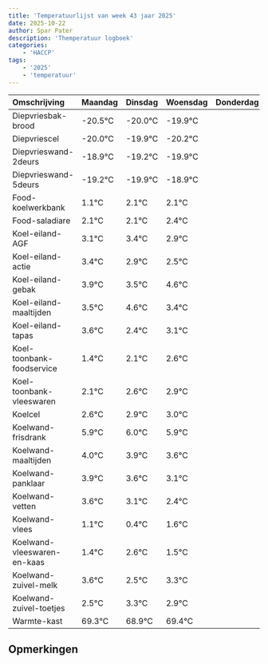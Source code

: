 ```yaml
---
title: 'Temperatuurlijst van week 43 jaar 2025'
date: 2025-10-22
author: Spar Pater
description: 'Themperatuur logboek'
categories:
    - 'HACCP'
tags:
    - '2025'
    - 'temperatuur'
---
```

|Omschrijving|Maandag|Dinsdag|Woensdag|Donderdag|Vrijdag|Zaterdag|Zondag|
|:---|:---|:---|:---|:---|:---|:---|:---|
|Diepvriesbak-brood|-20.5°C|-20.0°C|-19.9°C| | | | |
|Diepvriescel|-20.0°C|-19.9°C|-20.2°C| | | | |
|Diepvrieswand-2deurs|-18.9°C|-19.2°C|-19.9°C| | | | |
|Diepvrieswand-5deurs|-19.2°C|-19.9°C|-18.9°C| | | | |
|Food-koelwerkbank|1.1°C|2.1°C|2.1°C| | | | |
|Food-saladiare|2.1°C|2.1°C|2.4°C| | | | |
|Koel-eiland-AGF|3.1°C|3.4°C|2.9°C| | | | |
|Koel-eiland-actie|3.4°C|2.9°C|2.5°C| | | | |
|Koel-eiland-gebak|3.9°C|3.5°C|4.6°C| | | | |
|Koel-eiland-maaltijden|3.5°C|4.6°C|3.4°C| | | | |
|Koel-eiland-tapas|3.6°C|2.4°C|3.1°C| | | | |
|Koel-toonbank-foodservice|1.4°C|2.1°C|2.6°C| | | | |
|Koel-toonbank-vleeswaren|2.1°C|2.6°C|2.9°C| | | | |
|Koelcel|2.6°C|2.9°C|3.0°C| | | | |
|Koelwand-frisdrank|5.9°C|6.0°C|5.9°C| | | | |
|Koelwand-maaltijden|4.0°C|3.9°C|3.6°C| | | | |
|Koelwand-panklaar|3.9°C|3.6°C|3.1°C| | | | |
|Koelwand-vetten|3.6°C|3.1°C|2.4°C| | | | |
|Koelwand-vlees|1.1°C|0.4°C|1.6°C| | | | |
|Koelwand-vleeswaren-en-kaas|1.4°C|2.6°C|1.5°C| | | | |
|Koelwand-zuivel-melk|3.6°C|2.5°C|3.3°C| | | | |
|Koelwand-zuivel-toetjes|2.5°C|3.3°C|2.9°C| | | | |
|Warmte-kast|69.3°C|68.9°C|69.4°C| | | | |

## Opmerkingen


